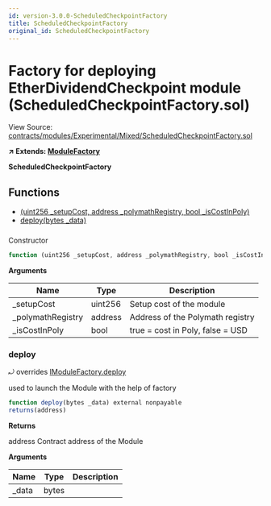 ```yaml
---
id: version-3.0.0-ScheduledCheckpointFactory
title: ScheduledCheckpointFactory
original_id: ScheduledCheckpointFactory
---
```


# Factory for deploying EtherDividendCheckpoint module (ScheduledCheckpointFactory.sol)

View Source: [contracts/modules/Experimental/Mixed/ScheduledCheckpointFactory.sol](../../../contracts/modules/Experimental/Mixed/ScheduledCheckpointFactory.sol)

**↗ Extends: [ModuleFactory](ModuleFactory.md)**

**ScheduledCheckpointFactory**

## Functions

- [(uint256 _setupCost, address _polymathRegistry, bool _isCostInPoly)](#)
- [deploy(bytes _data)](#deploy)

### 

Constructor

```js
function (uint256 _setupCost, address _polymathRegistry, bool _isCostInPoly) public nonpayable ModuleFactory 
```

**Arguments**

| Name        | Type           | Description  |
| ------------- |------------- | -----|
| _setupCost | uint256 | Setup cost of the module | 
| _polymathRegistry | address | Address of the Polymath registry | 
| _isCostInPoly | bool | true = cost in Poly, false = USD | 

### deploy

⤾ overrides [IModuleFactory.deploy](IModuleFactory.md#deploy)

used to launch the Module with the help of factory

```js
function deploy(bytes _data) external nonpayable
returns(address)
```

**Returns**

address Contract address of the Module

**Arguments**

| Name        | Type           | Description  |
| ------------- |------------- | -----|
| _data | bytes |  | 

